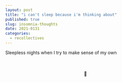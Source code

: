 ```yaml
---
layout: post
title: "i can't sleep because i'm thinking about"
published: true
slug: insomnia-thoughts
date: 2021-0131
categories:
  - recollectives
---
```


Sleepless nights when I try to make sense of my own 

<br />

<h4 style="text-align:center">🌃</h4>

<br />

<!--more-->

<br/>

<br/>

<br/>